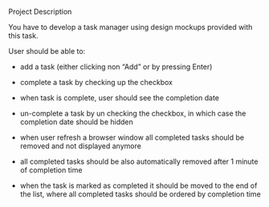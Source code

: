 Project Description

You have to develop a task manager using design mockups provided with this task. 

User should be able to:

- add a task (either clicking non “Add” or by pressing Enter)

- complete a task by checking up the checkbox

- when task is complete, user should see the completion date

- un-complete a task by un checking the checkbox, in which case the completion date should
be hidden

- when user refresh a browser window all completed tasks should be removed and not
displayed anymore

- all completed tasks should be also automatically removed after 1 minute of completion time

- when the task is marked as completed it should be moved to the end of the list, where all
completed tasks should be ordered by completion time
